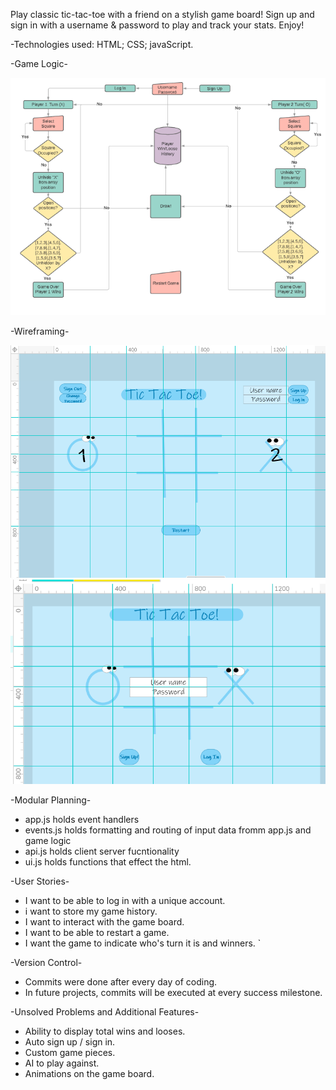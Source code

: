 Play classic tic-tac-toe with a friend on a stylish game board! 
Sign up and sign in with a username & password to play and track your stats. 
Enjoy!


-Technologies used: HTML; CSS; javaScript.


-Game Logic-


  ![alt text](https://github.com/MachopCodes/tic-tac-toe/blob/master/process%20flow%20chart.PNG "Logo Process flow chart")
  
  
-Wireframing-


  ![alt text](https://github.com/MachopCodes/tic-tac-toe/blob/master/Wireframe%20Auth.PNG "Logo Authorization Screen")
  ![alt text](https://github.com/MachopCodes/tic-tac-toe/blob/master/Wireframe%20Unauth.PNG "Logo Unauthorized Screen")
  

-Modular Planning-
  - app.js holds event handlers
  - events.js holds formatting and routing of input data fromm app.js and game logic
  - api.js holds client server fucntionality 
  - ui.js holds functions that effect the html. 


-User Stories-
  - I want to be able to log in with a unique account.
  - i want to store my game history. 
  - I want to interact with the game board.
  - I want to be able to restart a game.
  - I want the game to indicate who's turn it is and winners. `


-Version Control-
  - Commits were done after every day of coding. 
  - In future projects, commits will be executed at every success milestone. 

-Unsolved Problems and Additional Features-
  - Ability to display total wins and looses.
  - Auto sign up / sign in. 
  - Custom game pieces.
  - AI to play against.
  - Animations on the game board.
  


